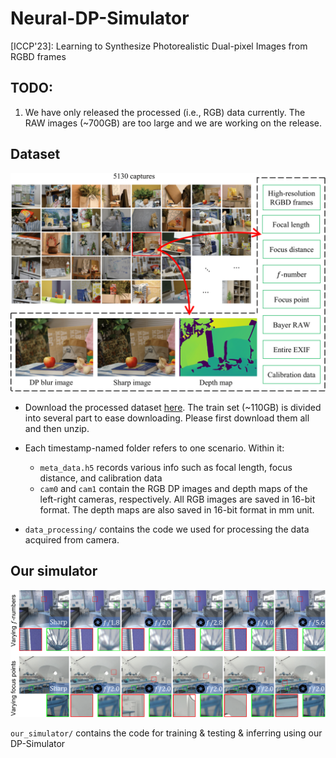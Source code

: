# Neural-DP-Simulator
[ICCP'23]: Learning to Synthesize Photorealistic Dual-pixel Images from RGBD frames

## TODO:
1. We have only released the processed (i.e., RGB) data currently. The RAW images (~700GB) are too large and we are working on the release. 



## Dataset
![DP5K Dataset](teaser/dataset_summary.png)
* Download the processed dataset [here](https://www.dropbox.com/sh/ym03faddftnkclw/AACXN_8hKrTl6mKQuDS9xRl3a?dl=0). The train set (~110GB) is divided into several part to ease downloading. Please first download them all and then unzip.  

* Each timestamp-named folder refers to one scenario. Within it:
    * `meta_data.h5` records various info such as focal length, focus distance, and calibration data
    * `cam0` and `cam1` contain the RGB DP images and depth maps of the left-right cameras, respectively. All RGB images are saved in 16-bit format. The depth maps are also saved in 16-bit format in mm unit. 

* `data_processing/` contains the code we used for processing the data acquired from camera. 



## Our simulator
![Neural-DP-Simulator](teaser/our_render_from_rgbd.png)

`our_simulator/` contains the code for training & testing & inferring using our DP-Simulator 


<!-- ## Citation -->







